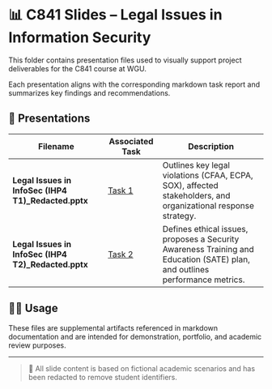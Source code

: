 # 📊 C841 Slides – Legal Issues in Information Security

This folder contains presentation files used to visually support project deliverables for the C841 course at WGU.

Each presentation aligns with the corresponding markdown task report and summarizes key findings and recommendations.

## 🧾 Presentations

| Filename | Associated Task | Description |
|----------|------------------|-------------|
| **Legal Issues in InfoSec (IHP4 T1)_Redacted.pptx** | [Task 1](../task-1-legal-analysis-summary.md) | Outlines key legal violations (CFAA, ECPA, SOX), affected stakeholders, and organizational response strategy. |
| **Legal Issues in InfoSec (IHP4 T2)_Redacted.pptx** | [Task 2](../task-2-ethical-guidance-and-sate.md) | Defines ethical issues, proposes a Security Awareness Training and Education (SATE) plan, and outlines performance metrics. |

## 🧑‍🏫 Usage

These files are supplemental artifacts referenced in markdown documentation and are intended for demonstration, portfolio, and academic review purposes.

---

> 📌 All slide content is based on fictional academic scenarios and has been redacted to remove student identifiers.
